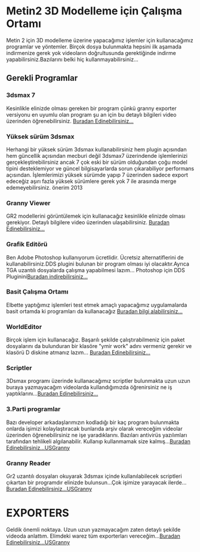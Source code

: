# Metin2 3D Modelleme için Çalışma Ortamı

Metin 2 için 3D modelleme üzerine yapacağımız işlemler için kullanacağımız programlar ve yöntemler. Birçok dosya bulunmakta hepsini ilk aşamada indirmenize gerek yok videoların doğrultusunda gerektiğinde indirme yapabilirsiniz.Bazılarını belki hiç kullanmayabilirsiniz...

## Gerekli Programlar

### 3dsmax 7 
Kesinlikle elinizde olması gereken bir program çünkü granny exporter versiyonu en uyumlu olan program şu an için bu detaylı bilgileri video üzerinden öğrenebilirsiniz.
[Buradan Edinebilirsiniz...](https://drive.google.com/open?id=1qDkjo0nPab07z-t1cndkkBhoLDARiR2n)

### Yüksek sürüm 3dsmax

Herhangi bir yüksek sürüm 3dsmax kullanabilirsiniz hem plugin açısından hem güncellik açısından mecburi değil 3dsmax7 üzerindende işlemlerinizi gerçekleştirebilirsiniz ancak 7 çok eski bir sürüm olduğundan çoğu model tipini desteklemiyor ve güncel bilgisayarlarda sorun çıkarabiliyor performans açısından. İşlemlerimizi yüksek sürümde yapıp 7 üzerinden sadece export edeceğiz aşırı fazla yüksek sürümlere gerek yok 7 ile arasında merge edemeyebilirsiniz. önerim 2013

### Granny Viewer

GR2 modellerini görüntülemek için kullanacağız kesinlikle elinizde olması gerekiyor. Detaylı bilgilere video üzerinden ulaşabilirsiniz.
[Buradan Edinebilirsiniz...](https://drive.google.com/open?id=18CVa9qi2J_-v-4c4cmU_Lys4pkt9GyY2)

### Grafik Editörü

Ben Adobe Photoshop kullanıyorum ücretlidir. Ücretsiz alternatiflerini de kullanabilirsiniz.DDS plugini bulunan bir program olması iyi olacaktır.Ayrıca TGA uzantılı dosyalarda çalışma yapabilmesi lazım…
Photoshop için DDS Pluginini[Buradan indirebilirsiniz...](https://developer.nvidia.com/gameworksdownload#?dn=texture-tools-for-adobe-photoshop-8-55)


### Basit Çalışma Ortamı

Elbette yaptığımız işlemleri test etmek amaçlı yapacağımız uygulamalarda basit ortamda ki programları da kullanacağız [Buradan bilgi alabilirsiniz...](https://github.com/Ulastudios/Metin2-Gelistirme/blob/master/Workspace-Basic.md#gerekli-dosyalar)

### WorldEditor 
Birçok işlem için kullanacağız. Başarılı şekilde çalıştırabilmeniz için paket dosyalarını da bulunduran bir klasöre "ymir work" adını vermeniz gerekir ve klasörü D diskine atmanız lazım...
[Buradan Edinebilirsiniz...](https://drive.google.com/open?id=1XK3ZULcCHAw2pVkQ69491bZ5ZzD3WPJ_)

### Scriptler 

3Dsmax programı üzerinde kullanacağımız scriptler bulunmakta uzun uzun buraya yazmayacağım videolarda kullandığımızda öğrenirsiniz ne iş yaptıklarını…[Buradan Edinebilirsiniz...](https://drive.google.com/open?id=1cd-hfi3Qn9x4OL0Q0vb1ER6Nne-wIyHd)

### 3.Parti programlar
Bazı developer arkadaşlarımızın kodladığı bir kaç program bulunmakta onlarda işimizi kolaylaştıracak bunlarıda arşiv olarak vereceğim videolar üzerinden öğrenebilirsiniz ne işe yaradıklarını. Bazıları antivirüs yazılımları tarafından tehlikeli algılanabilir. Kullanıp kullanmamak size kalmış…[Buradan Edinebilirsiniz...USGranny](https://drive.google.com/open?id=1X6etrDE3yVYv0Fdtfh0ngR3U5_mh3NP4)

### Granny Reader

Gr2 uzantılı dosyaları okuyarak 3dsmax içinde kullanılabilecek scriptleri çıkartan bir programdır elinizde bulunsun...Çok işimize yarayacak ilerde…[Buradan Edinebilirsiniz...USGranny](https://drive.google.com/open?id=1X6etrDE3yVYv0Fdtfh0ngR3U5_mh3NP4)
# EXPORTERS

Geldik önemli noktaya. Uzun uzun yazmayacağım zaten detaylı şekilde videoda anlattım. Elimdeki warez tüm exporterları vereceğim...[Buradan Edinebilirsiniz...USGranny](https://drive.google.com/open?id=1X6etrDE3yVYv0Fdtfh0ngR3U5_mh3NP4)





